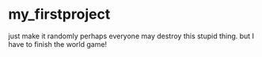 # my_firstproject
just make it randomly
perhaps everyone may destroy this stupid thing.
but I have to finish the world game!
